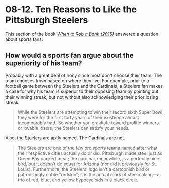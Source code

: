 # 08-12. Ten Reasons to Like the Pittsburgh Steelers

This section of the book *[When to Rob a Bank (2015)](../../../2025/10/07/freakonomics-2015-when-to-rob-a-bank.md)* answered a question about sports fans.

## How would a sports fan argue about the superiority of his team?

Probably with a great deal of irony since most don't choose their team. The team chooses _them_ based on where they live. For example, prior to a football game between the Steelers and the Cardinals, a Steelers fan makes a case for why his team is superior to their opposing team by pointing out their winning streak, but not without also acknowledging their prior losing streak.

> While the Steelers are attempting to win their record sixth Super Bowl, they were for the first forty years of their existence almost incomparably bad. So whether you gravitate toward prolific winners or lovable losers, the Steelers can satisfy your needs.

Also, the Steelers are aptly named. The Cardinals are not.

> The Steelers are one of the few pro sports teams named after what their respective cities actually do or did. Pittsburgh made steel just as Green Bay packed meat; the cardinal, meanwhile, is a perfectly nice bird, but it doesn’t do squat for Arizona (nor did it previously for St. Louis). Furthermore, the Steelers’ logo isn’t a cartoonish bird or patronizingly noble “redskin”; it is the actual mark of steelmaking—a trio of red, blue, and yellow hypocycloids in a black circle.
